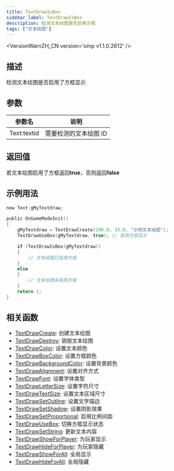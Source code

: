 ```yaml
---
title: TextDrawIsBox
sidebar_label: TextDrawIsBox
description: 检测文本绘图是否启用方框
tags: ["文本绘图"]
---
```


<VersionWarnZH_CN version='omp v1.1.0.2612' />

## 描述

检测文本绘图是否启用了方框显示

## 参数

| 参数名      | 说明                  |
| ----------- | --------------------- |
| Text:textid | 需要检测的文本绘图 ID |

## 返回值

若文本绘图启用了方框返回**true**，否则返回**false**

## 示例用法

```c
new Text:gMyTextdraw;

public OnGameModeInit()
{
    gMyTextdraw = TextDrawCreate(100.0, 33.0, "示例文本绘图");
    TextDrawUseBox(gMyTextdraw, true); // 启用方框显示

    if (TextDrawIsBox(gMyTextdraw))
    {
        // 文本绘图已启用方框
    }
    else
    {
        // 文本绘图未启用方框
    }
    return 1;
}
```

## 相关函数

- [TextDrawCreate](TextDrawCreate): 创建文本绘图
- [TextDrawDestroy](TextDrawDestroy): 销毁文本绘图
- [TextDrawColor](TextDrawColor): 设置文本颜色
- [TextDrawBoxColor](TextDrawBoxColor): 设置方框颜色
- [TextDrawBackgroundColor](TextDrawBackgroundColor): 设置背景颜色
- [TextDrawAlignment](TextDrawAlignment): 设置对齐方式
- [TextDrawFont](TextDrawFont): 设置字体类型
- [TextDrawLetterSize](TextDrawLetterSize): 设置字符尺寸
- [TextDrawTextSize](TextDrawTextSize): 设置文本区域尺寸
- [TextDrawSetOutline](TextDrawSetOutline): 设置文字描边
- [TextDrawSetShadow](TextDrawSetShadow): 设置阴影效果
- [TextDrawSetProportional](TextDrawSetProportional): 启用比例间距
- [TextDrawUseBox](TextDrawUseBox): 切换方框显示状态
- [TextDrawSetString](TextDrawSetString): 更新文本内容
- [TextDrawShowForPlayer](TextDrawShowForPlayer): 为玩家显示
- [TextDrawHideForPlayer](TextDrawHideForPlayer): 为玩家隐藏
- [TextDrawShowForAll](TextDrawShowForAll): 全局显示
- [TextDrawHideForAll](TextDrawHideForAll): 全局隐藏
